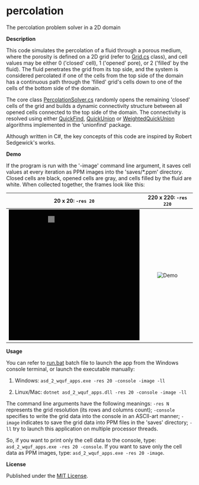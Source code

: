 # percolation
The percolation problem solver in a 2D domain

**Description**

This code simulates the percolation of a fluid through a porous medium, where the porosity is defined on a 2D grid (refer to [Grid.cs](./cs/asd_2_wquf_apps/src/percolation/Grid.cs) class), and cell values may be either 0 ('closed' cell), 1 ('opened' pore), or 2 ('filled' by the fluid). The fluid penetrates the grid from its top side, and the system is considered percolated if one of the cells from the top side of the domain has a continuous path through the 'filled' grid's cells down to one of the cells of the bottom side of the domain.

The core class [PercolationSolver.cs](./cs/asd_2_wquf_apps/src/percolation/PercolationSolver.cs) randomly opens the remaining 'closed' cells of the grid and builds a dynamic connectivity structure between all opened cells connected to the top side of the domain. The connectivity is resolved using either [QuickFind](./cs/asd_2_wquf_apps/src/unionfind/UnionFind.cs), [QuickUnion](./cs/asd_2_wquf_apps/src/unionfind/UnionFindQU.cs) or [WeightedQuickUnion](./cs/asd_2_wquf_apps/src/unionfind/UnionFindQUWeighted.cs) algorithms implemented in the 'unionfind' package.

Although written in C#, the key concepts of this code are inspired by Robert Sedgewick's works.

**Demo**

If the program is run with the '-image' command line argument, it saves cell values at every iteration as PPM images into the 'saves/*.ppm' directory. 
Closed cells are black, opened cells are gray, and cells filled by the fluid are white.
When collected together, the frames look like this:

| 20 x 20: `-res 20` | 220 x 220: `-res 220` |
| :-------------: | :-------------:|
| ![Demo](./4readme/percolation_20.gif) | ![Demo](./4readme/percolation_220.gif) |

**Usage**

You can refer to [run.bat](./cs/asd_2_wquf_apps/run.bat) batch file to launch the app from the Windows console terminal, or launch the executable manually:

1) Windows:
`asd_2_wquf_apps.exe -res 20 -console -image -ll`

2) Linux/Mac:
`dotnet asd_2_wquf_apps.dll -res 20 -console -image -ll`

The command line arguments have the following meanings:
    `-res N` represents the grid resolution (its rows and columns count);
    `-console` specifies to write the grid data into the console in an ASCII-art manner;
    `-image` indicates to save the grid data into PPM files in the 'saves' directory;
	`-ll` try to launch this application on multiple processor threads.

So, if you want to print only the cell data to the console, type:
`asd_2_wquf_apps.exe -res 20 -console`.
 If you want to save only the cell data as PPM images, type:
`asd_2_wquf_apps.exe -res 20 -image`.

**License**

Published under the [MIT License](LICENSE).
